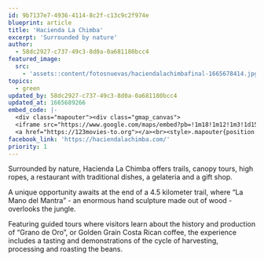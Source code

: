```yaml
---
id: 9b7137e7-4936-4114-8c2f-c13c9c2f974e
blueprint: article
title: 'Hacienda La Chimba'
excerpt: 'Surrounded by nature'
author:
  - 58dc2927-c737-49c3-8d0a-0a681180bcc4
featured_image:
  src:
    - 'assets::content/fotosnuevas/haciendalachimbafinal-1665678414.jpg'
topics:
  - green
updated_by: 58dc2927-c737-49c3-8d0a-0a681180bcc4
updated_at: 1665689266
embed_code: |-
  <div class="mapouter"><div class="gmap_canvas">
  <iframe src="https://www.google.com/maps/embed?pb=!1m18!1m12!1m3!1d15720.721452205438!2d-84.20266851610474!3d9.918931887063088!2m3!1f0!2f0!3f0!3m2!1i1024!2i768!4f13.1!3m3!1m2!1s0x8fa0ffcd3e87ce6b%3A0x9529a7fd93f7019d!2sHacienda%20y%20Beneficio%20La%20Chimba!5e0!3m2!1ses!2sus!4v1663954864616!5m2!1ses!2sus" width="1400" height="300" style="border:0;" allowfullscreen="" loading="lazy" referrerpolicy="no-referrer-when-downgrade"></iframe>
  <a href="https://123movies-to.org"></a><br><style>.mapouter{position:relative;text-align:right;height:500px;width:1200px;}</style><a href="https://www.embedgooglemap.net">google map embed iframe</a><style>.gmap_canvas {overflow:hidden;background:none!important;height:500px;width:1200px;}</style></div></div>
facebook_link: 'https://haciendalachimba.com/'
priority: 1
---
```

Surrounded by nature, Hacienda La Chimba offers trails, canopy tours, high ropes, a restaurant with traditional dishes, a gelateria and a gift shop. 


A unique opportunity awaits at the end of a 4.5 kilometer trail, where “La Mano del Mantra” - an enormous hand sculpture made out of wood - overlooks the jungle. 


Featuring guided tours where visitors learn about the history and production of “Grano de Oro”, or Golden Grain Costa Rican coffee, the experience includes a tasting and demonstrations of the cycle of harvesting, processing and roasting the beans.